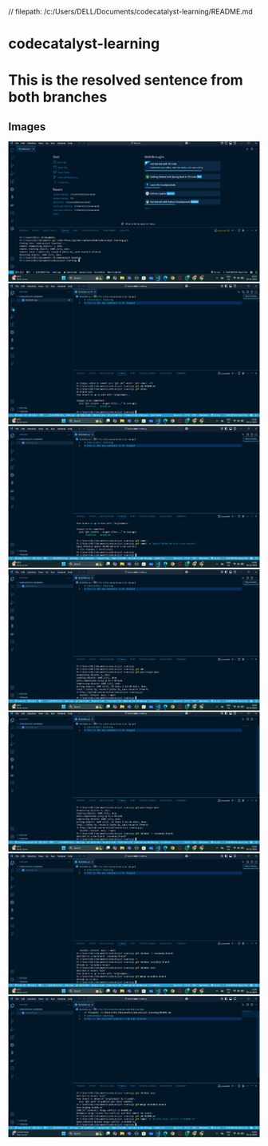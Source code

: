 // filepath: /c:/Users/DELL/Documents/codecatalyst-learning/README.md
# codecatalyst-learning
# This is the resolved sentence from both branches


<!-- ...existing content... -->

## Images

![Image 1](./img1.png)
![Image 2](./img2.png)
![Image 3](./img3.png)
![Image 4](./img4.png)
![Image 5](./img5.png)
![Image 6](./img6.png)
![Image 7](./img7.png)
<!-- Add more images as needed -->

<!-- ...existing content... -->